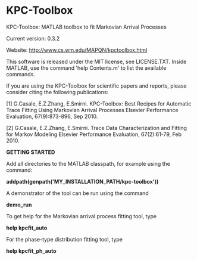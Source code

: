 # KPC-Toolbox
KPC-Toolbox: MATLAB toolbox to fit Markovian Arrival Processes

Current version: 0.3.2

Website: http://www.cs.wm.edu/MAPQN/kpctoolbox.html

This software is released under the MIT license, see LICENSE.TXT.
Inside MATLAB, use the command 'help Contents.m' to list the available commands. 

If you are using the KPC-Toolbox for scientific papers and reports, please consider citing the following publications:

[1] G.Casale, E.Z.Zhang, E.Smirni. 
KPC-Toolbox: Best Recipes for Automatic Trace Fitting Using Markovian Arrival Processes 
Elsevier Performance Evaluation, 67(9):873-896, Sep 2010.

[2] G.Casale, E.Z.Zhang, E.Smirni. 
Trace Data Characterization and Fitting for Markov Modeling
Elsevier Performance Evaluation, 67(2):61-79, Feb 2010.

**GETTING STARTED**

Add all directories to the MATLAB classpath, for example using the command:

**addpath(genpath('MY_INSTALLATION_PATH/kpc-toolbox'))** 

A demonstrator of the tool can be run using the command

**demo_run** 

To get help for the Markovian arrival process fitting tool, type

**help kpcfit_auto** 

For the phase-type distribution fitting tool, type

**help kpcfit_ph_auto**
